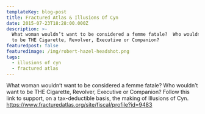 ```yaml
---
templateKey: blog-post
title: Fractured Atlas & Illusions Of Cyn
date: 2015-07-23T18:28:00.000Z
description: >-
  What woman wouldn’t want to be considered a femme fatale?  Who wouldn’t want
  to be THE Cigarette, Revolver, Executive or Companion?
featuredpost: false
featuredimage: /img/robert-hazel-headshot.png
tags:
  - illusions of cyn
  - fractured atlas
---
```

What woman wouldn’t want to be considered a femme fatale? Who wouldn’t want to be THE Cigarette, Revolver, Executive or Companion? Follow this link to support, on a tax-deductible basis, the making of Illusions of Cyn. <https://www.fracturedatlas.org/site/fiscal/profile?id=9483>
